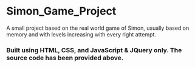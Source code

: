 # Simon_Game_Project
A small project based on the real world game of Simon, usually based on memory and with levels increasing with every right attempt.

### Built using HTML, CSS, and JavaScript & JQuery only. The source code has been provided above.
